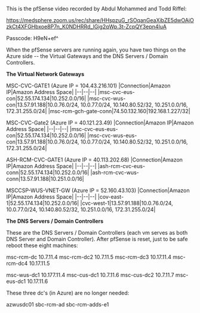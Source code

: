 This is the pfSense video recorded by Abdul Mohammed and Todd Riffel:

https://medsphere.zoom.us/rec/share/HHspzuG_rSOqanGeaXibZE5dwOAjOzkCt4XFGHbxoe8P7n_K0NDHRRd_lGig2qWp.3t-ZcpQY3epn4luA

Passcode: H9eN+ef^

When the pfSense servers are running again, you have two things on the Azure side -- the Virtual Gateways and the DNS Servers / Domain Controllers.

**The Virtual Network Gateways**

MSC-CVC-GATE1 (Azure IP = 104.43.216.101)
|Connection|Amazon IP|Amazon Address Space|
|--|--|--|
|msc-cvc-eus-con|52.55.174.134|10.252.0.0/16|
|msc-cvc-wus-con|13.57.91.188|10.0.76.0/24, 10.0.77.0/24, 10.140.80.52/32, 10.251.0.0/16, 172.31.255.0/24|
|msc-rcm-gch-gate-conn|74.50.132.160|192.168.1.227/32|

MSC-CVC-Gate2 (Azure IP = 40.121.23.49)
|Connection|Amazon IP|Amazon Address Space|
|--|--|--|
|msc-cvc-eus-eus-con|52.55.174.134|10.252.0.0/16|
|msc-cvc-wus-eus-con|13.57.91.188|10.0.76.0/24, 10.0.77.0/24, 10.140.80.52/32, 10.251.0.0/16, 172.31.255.0/24|

ASH-RCM-CVC-GATE1 (Azure IP = 40.113.202.68)
|Connection|Amazon IP|Amazon Address Space|
|--|--|--|
|ash-rcm-cvc-eus-conn|52.55.174.134|10.252.0.0/16|
|ash-rcm-cvc-wus-conn|13.57.91.188|10.251.0.0/16|

MSCCSP-WUS-VNET-GW (Azure IP = 52.160.43.103)
|Connection|Amazon IP|Amazon Address Space|
|--|--|--|
|cov-east-1|52.55.174.134|10.252.0.0/16|
|cvc-west-1|13.57.91.188|10.0.76.0/24, 10.0.77.0/24, 10.140.80.52/32, 10.251.0.0/16, 172.31.255.0/24|

**The DNS Servers / Domain Controllers**

These are the DNS Servers / Domain Controllers (each vm serves as both DNS Server and Domain Controller). After pfSense is reset, just to be safe reboot these eight machines:

msc-rcm-dc 10.7.11.4
msc-rcm-dc2 10.7.11.5
msc-rcm-dc3 10.17.11.4
msc-rcm-dc4 10.17.11.5

msc-wus-dc1 10.177.11.4
msc-cus-dc1 10.7.11.6
msc-cus-dc2 10.7.11.7
msc-eus-dc1 10.17.11.6

These three dc's (in Azure) are no longer needed:

azwusdc01
sbc-rcm-ad
sbc-rcm-adds-e1
